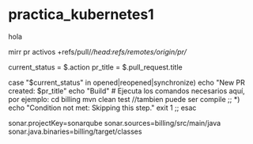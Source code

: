 # practica_kubernetes1
hola

mirr pr activos
+refs/pull/*/head:refs/remotes/origin/pr/*

current_status = $.action
pr_title = $.pull_request.title


case "$current_status" in
    opened|reopened|synchronize)
        echo "New PR created: $pr_title"
        echo "Build"
        # Ejecuta los comandos necesarios aquí, por ejemplo:
        cd billing
        mvn clean test //tambien puede ser compile
        ;;
    *)
        echo "Condition not met: Skipping this step."
        exit 1
        ;;
esac

sonar.projectKey=sonarqube
sonar.sources=billing/src/main/java
sonar.java.binaries=billing/target/classes